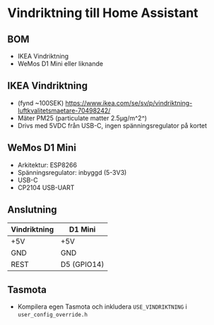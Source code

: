 # Vindriktning till Home Assistant

## BOM

* IKEA Vindriktning
* WeMos D1 Mini eller liknande

## IKEA Vindriktning

* (fynd ~100SEK) https://www.ikea.com/se/sv/p/vindriktning-luftkvalitetsmaetare-70498242/
* Mäter PM25 (particulate matter 2.5µg/m^2^)
* Drivs med 5VDC från USB-C, ingen spänningsregulator på kortet

## WeMos D1 Mini

* Arkitektur: ESP8266
* Spänningsregulator: inbyggd (5-3V3)
* USB-C
* CP2104 USB-UART

## Anslutning

| Vindriktning | D1 Mini |
|--|--|
| +5V | +5V |
| GND | GND |
| REST | D5 (GPIO14) |

## Tasmota

* Kompilera egen Tasmota och inkludera ```USE_VINDRIKTNING``` i ```user_config_override.h``` 
